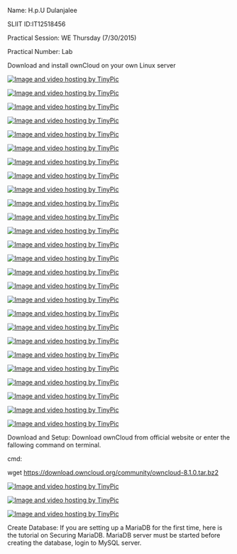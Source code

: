 
Name: H.p.U Dulanjalee

SLIIT ID:IT12518456

Practical Session: WE Thursday (7/30/2015)

Practical Number: Lab 


Download and install ownCloud on your own Linux server

<a href="http://tinypic.com?ref=jqkdar" target="_blank"><img src="http://i60.tinypic.com/jqkdar.jpg" border="0" alt="Image and video hosting by TinyPic"></a>

<a href="http://tinypic.com?ref=20qx9bm" target="_blank"><img src="http://i58.tinypic.com/20qx9bm.jpg" border="0" alt="Image and video hosting by TinyPic"></a>

<a href="http://tinypic.com?ref=2zrjdom" target="_blank"><img src="http://i59.tinypic.com/2zrjdom.jpg" border="0" alt="Image and video hosting by TinyPic"></a>

<a href="http://tinypic.com?ref=54u787" target="_blank"><img src="http://i62.tinypic.com/54u787.jpg" border="0" alt="Image and video hosting by TinyPic"></a>

<a href="http://tinypic.com?ref=oigody" target="_blank"><img src="http://i57.tinypic.com/oigody.jpg" border="0" alt="Image and video hosting by TinyPic"></a>

<a href="http://tinypic.com?ref=htimc2" target="_blank"><img src="http://i59.tinypic.com/htimc2.jpg" border="0" alt="Image and video hosting by TinyPic"></a>

<a href="http://tinypic.com?ref=w723o4" target="_blank"><img src="http://i58.tinypic.com/w723o4.jpg" border="0" alt="Image and video hosting by TinyPic"></a>

<a href="http://tinypic.com?ref=33mn67r" target="_blank"><img src="http://i57.tinypic.com/33mn67r.jpg" border="0" alt="Image and video hosting by TinyPic"></a>

<a href="http://tinypic.com?ref=2419vky" target="_blank"><img src="http://i59.tinypic.com/2419vky.jpg" border="0" alt="Image and video hosting by TinyPic"></a>

<a href="http://tinypic.com?ref=33p8uqh" target="_blank"><img src="http://i59.tinypic.com/33p8uqh.jpg" border="0" alt="Image and video hosting by TinyPic"></a>

<a href="http://tinypic.com?ref=m7vqqo" target="_blank"><img src="http://i60.tinypic.com/m7vqqo.jpg" border="0" alt="Image and video hosting by TinyPic"></a>

<a href="http://tinypic.com?ref=15frxfs" target="_blank"><img src="http://i60.tinypic.com/15frxfs.jpg" border="0" alt="Image and video hosting by TinyPic"></a>

<a href="http://tinypic.com?ref=4jvokk" target="_blank"><img src="http://i61.tinypic.com/4jvokk.jpg" border="0" alt="Image and video hosting by TinyPic"></a>

<a href="http://tinypic.com?ref=2mwbh4i" target="_blank"><img src="http://i61.tinypic.com/2mwbh4i.jpg" border="0" alt="Image and video hosting by TinyPic"></a>

<a href="http://tinypic.com?ref=10gwx9h" target="_blank"><img src="http://i60.tinypic.com/10gwx9h.jpg" border="0" alt="Image and video hosting by TinyPic"></a>


<a href="http://tinypic.com?ref=2le5g9d" target="_blank"><img src="http://i59.tinypic.com/2le5g9d.jpg" border="0" alt="Image and video hosting by TinyPic"></a>

<a href="http://tinypic.com?ref=verk0y" target="_blank"><img src="http://i59.tinypic.com/verk0y.jpg" border="0" alt="Image and video hosting by TinyPic"></a>


<a href="http://tinypic.com?ref=288qhrt" target="_blank"><img src="http://i57.tinypic.com/288qhrt.jpg" border="0" alt="Image and video hosting by TinyPic"></a>

<a href="http://tinypic.com?ref=zwzsc2" target="_blank"><img src="http://i62.tinypic.com/zwzsc2.jpg" border="0" alt="Image and video hosting by TinyPic"></a>

<a href="http://tinypic.com?ref=e17mgx" target="_blank"><img src="http://i57.tinypic.com/e17mgx.jpg" border="0" alt="Image and video hosting by TinyPic"></a>

<a href="http://tinypic.com?ref=2enuwq9" target="_blank"><img src="http://i58.tinypic.com/2enuwq9.jpg" border="0" alt="Image and video hosting by TinyPic"></a>

<a href="http://tinypic.com?ref=2rhy0ys" target="_blank"><img src="http://i60.tinypic.com/2rhy0ys.jpg" border="0" alt="Image and video hosting by TinyPic"></a>

<a href="http://tinypic.com?ref=aqjye" target="_blank"><img src="http://i61.tinypic.com/aqjye.jpg" border="0" alt="Image and video hosting by TinyPic"></a>

<a href="http://tinypic.com?ref=aebogp" target="_blank"><img src="http://i61.tinypic.com/aebogp.jpg" border="0" alt="Image and video hosting by TinyPic"></a>

<a href="http://tinypic.com?ref=24gr5nd" target="_blank"><img src="http://i57.tinypic.com/24gr5nd.jpg" border="0" alt="Image and video hosting by TinyPic"></a>

<a href="http://tinypic.com?ref=rku79i" target="_blank"><img src="http://i60.tinypic.com/rku79i.jpg" border="0" alt="Image and video hosting by TinyPic"></a>

Download and Setup:
Download ownCloud from official website or enter the fallowing command on terminal.

cmd:

wget https://download.owncloud.org/community/owncloud-8.1.0.tar.bz2

<a href="http://tinypic.com?ref=ml338h" target="_blank"><img src="http://i60.tinypic.com/ml338h.jpg" border="0" alt="Image and video hosting by TinyPic"></a>


<a href="http://tinypic.com?ref=2gt0qxs" target="_blank"><img src="http://i61.tinypic.com/2gt0qxs.jpg" border="0" alt="Image and video hosting by TinyPic"></a>


<a href="http://tinypic.com?ref=2hgqxl4" target="_blank"><img src="http://i57.tinypic.com/2hgqxl4.jpg" border="0" alt="Image and video hosting by TinyPic"></a>

Create Database:
If you are setting up a MariaDB for the first time, here is the tutorial on Securing MariaDB. MariaDB server must be started before creating the database, login to MySQL server.









